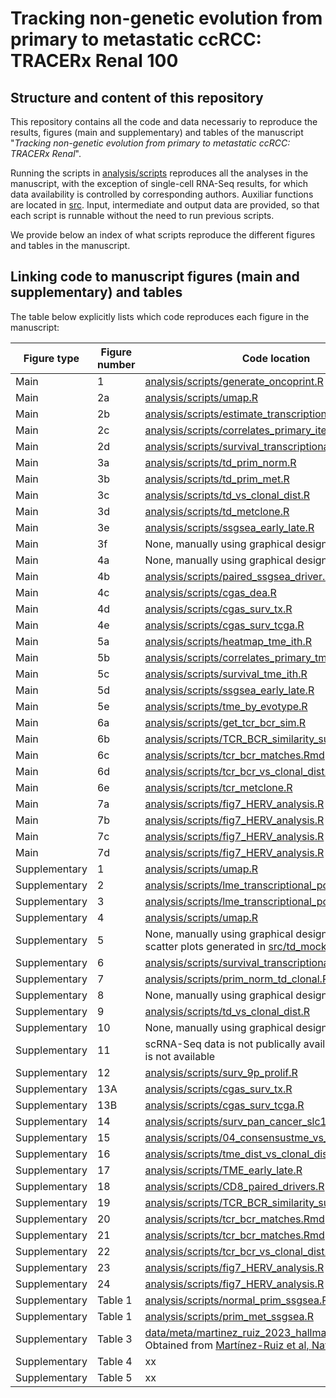 # Tracking non-genetic evolution from primary to metastatic ccRCC: TRACERx Renal 100

## Structure and content of this repository

This repository contains all the code and data necessariy to reproduce the results, figures (main and supplementary) and tables of the manuscript "*Tracking non-genetic evolution from primary to metastatic ccRCC: TRACERx Renal*".

Running the scripts in [analysis/scripts](https://github.com/sanroman-24/tx100_rna_2024/tree/main/analysis/scripts) reproduces all the analyses in the manuscript, with the exception of single-cell RNA-Seq results, for which data availability is controlled by corresponding authors. Auxiliar functions are located in [src](https://github.com/sanroman-24/tx100_rna_2024/tree/main/src). Input, intermediate and output data are provided, so that each script is runnable without the need to run previous scripts. 

We provide below an index of what scripts reproduce the different figures and tables in the manuscript.

## Linking code to manuscript figures (main and supplementary) and tables

The table below explicitly lists which code reproduces each figure in the manuscript:

| Figure type   | Figure number  | Code location |
| ------------- | -------------- | --------------| 
| Main          | 1              | [analysis/scripts/generate_oncoprint.R](https://github.com/sanroman-24/tx100_rna_2024/blob/main/analysis/scripts/generate_oncoprint.R)|
| Main          | 2a              | [analysis/scripts/umap.R](https://github.com/sanroman-24/tx100_rna_2024/blob/main/analysis/scripts/umap.R)|
| Main          | 2b              | [analysis/scripts/estimate_transcriptional_ited.R](https://github.com/sanroman-24/tx100_rna_2024/blob/main/analysis/scripts/estimate_transcriptional_ited.R)|
| Main          | 2c              | [analysis/scripts/correlates_primary_ited.R](https://github.com/sanroman-24/tx100_rna_2024/blob/main/analysis/scripts/correlates_primary_ited.R)|
| Main          | 2d              | [analysis/scripts/survival_transcriptional_ited.R](https://github.com/sanroman-24/tx100_rna_2024/blob/main/analysis/scripts/survival_transcriptional_ited.R)|
| Main          | 3a              | [analysis/scripts/td_prim_norm.R](https://github.com/sanroman-24/tx100_rna_2024/blob/main/analysis/scripts/td_prim_norm.R)|
| Main          | 3b              | [analysis/scripts/td_prim_met.R](https://github.com/sanroman-24/tx100_rna_2024/blob/main/analysis/scripts/td_prim_met.R)|
| Main          | 3c              | [analysis/scripts/td_vs_clonal_dist.R](https://github.com/sanroman-24/tx100_rna_2024/blob/main/analysis/scripts/td_vs_clonal_dist.R)|
| Main          | 3d              | [analysis/scripts/td_metclone.R](https://github.com/sanroman-24/tx100_rna_2024/blob/main/analysis/scripts/td_metclone.R)|
| Main          | 3e              | [analysis/scripts/ssgsea_early_late.R](https://github.com/sanroman-24/tx100_rna_2024/blob/main/analysis/scripts/ssgsea_early_late.R)|
| Main          | 3f             | None, manually using graphical design software|
| Main          | 4a             | None, manually using graphical design software|
| Main          | 4b             | [analysis/scripts/paired_ssgsea_driver.R](https://github.com/sanroman-24/tx100_rna_2024/blob/main/analysis/scripts/paired_ssgsea_driver.R)|
| Main          | 4c             | [analysis/scripts/cgas_dea.R](https://github.com/sanroman-24/tx100_rna_2024/blob/main/analysis/scripts/cgas_dea.R)|
| Main          | 4d             | [analysis/scripts/cgas_surv_tx.R](https://github.com/sanroman-24/tx100_rna_2024/blob/main/analysis/scripts/cgas_surv_tx.R)|
| Main          | 4e             | [analysis/scripts/cgas_surv_tcga.R](https://github.com/sanroman-24/tx100_rna_2024/blob/main/analysis/scripts/cgas_surv_tcga.R)|
| Main          | 5a             | [analysis/scripts/heatmap_tme_ith.R](https://github.com/sanroman-24/tx100_rna_2024/blob/main/analysis/scripts/heatmap_tme_ith.R)|
| Main          | 5b             | [analysis/scripts/correlates_primary_tme_ith.R](https://github.com/sanroman-24/tx100_rna_2024/blob/main/analysis/scripts/correlates_primary_tme_ith.R)|
| Main          | 5c             | [analysis/scripts/survival_tme_ith.R](https://github.com/sanroman-24/tx100_rna_2024/blob/main/analysis/scripts/survival_tme_ith.R)|
| Main          | 5d             | [analysis/scripts/ssgsea_early_late.R](https://github.com/sanroman-24/tx100_rna_2024/blob/main/analysis/scripts/ssgsea_early_late.R)|
| Main          | 5e             | [analysis/scripts/tme_by_evotype.R](https://github.com/sanroman-24/tx100_rna_2024/blob/main/analysis/scripts/tme_by_evotype.R)|
| Main          | 6a             | [analysis/scripts/get_tcr_bcr_sim.R](https://github.com/sanroman-24/tx100_rna_2024/blob/main/analysis/scripts/get_tcr_bcr_sim.R)|
| Main          | 6b             | [analysis/scripts/TCR_BCR_similarity_survival.R](https://github.com/sanroman-24/tx100_rna_2024/blob/main/analysis/scripts/TCR_BCR_similarity_survival.R)|
| Main          | 6c             | [analysis/scripts/tcr_bcr_matches.Rmd](https://github.com/sanroman-24/tx100_rna_2024/blob/main/analysis/scripts/tcr_bcr_matches.Rmd)|
| Main          | 6d             | [analysis/scripts/tcr_bcr_vs_clonal_dist.R](https://github.com/sanroman-24/tx100_rna_2024/blob/main/analysis/scripts/tcr_bcr_vs_clonal_dist.R)|
| Main          | 6e             | [analysis/scripts/tcr_metclone.R](https://github.com/sanroman-24/tx100_rna_2024/blob/main/analysis/scripts/tcr_metclone.R)|
| Main          | 7a             | [analysis/scripts/fig7_HERV_analysis.R](https://github.com/sanroman-24/tx100_rna_2024/blob/main/analysis/scripts/fig7_HERV_analysis.R)|
| Main          | 7b             | [analysis/scripts/fig7_HERV_analysis.R](https://github.com/sanroman-24/tx100_rna_2024/blob/main/analysis/scripts/fig7_HERV_analysis.R)|
| Main          | 7c             | [analysis/scripts/fig7_HERV_analysis.R](https://github.com/sanroman-24/tx100_rna_2024/blob/main/analysis/scripts/fig7_HERV_analysis.R)|
| Main          | 7d             | [analysis/scripts/fig7_HERV_analysis.R](https://github.com/sanroman-24/tx100_rna_2024/blob/main/analysis/scripts/fig7_HERV_analysis.R)|
| Supplementary          | 1             | [analysis/scripts/umap.R](https://github.com/sanroman-24/tx100_rna_2024/blob/main/analysis/scripts/umap.R)|
| Supplementary          | 2             | [analysis/scripts/lme_transcriptional_pc.R](https://github.com/sanroman-24/tx100_rna_2024/blob/main/analysis/scripts/lme_transcriptional_pc.R)|
| Supplementary          | 3             | [analysis/scripts/lme_transcriptional_pc.R](https://github.com/sanroman-24/tx100_rna_2024/blob/main/analysis/scripts/lme_transcriptional_pc.R)|
| Supplementary          | 4             | [analysis/scripts/umap.R](https://github.com/sanroman-24/tx100_rna_2024/blob/main/analysis/scripts/umap.R)|
| Supplementary          | 5             | None, manually using graphical design software. Mock scatter plots generated in [src/td_mock_example.R](https://github.com/sanroman-24/tx100_rna_2024/blob/main/src/td_mock_example.R)|
| Supplementary          | 6             | [analysis/scripts/survival_transcriptional_ited.R](https://github.com/sanroman-24/tx100_rna_2024/blob/main/analysis/scripts/survival_transcriptional_ited.R)|
| Supplementary          | 7             | [analysis/scripts/prim_norm_td_clonal.R](https://github.com/sanroman-24/tx100_rna_2024/blob/main/analysis/scripts/prim_norm_td_clonal.R)|
| Supplementary          | 8             | None, manually using graphical design software|
| Supplementary          | 9             | [analysis/scripts/td_vs_clonal_dist.R](https://github.com/sanroman-24/tx100_rna_2024/blob/main/analysis/scripts/td_vs_clonal_dist.R)|
| Supplementary          | 10             | None, manually using graphical design software|
| Supplementary          | 11             | scRNA-Seq data is not publically available, hence code is not available|
| Supplementary          | 12             | [analysis/scripts/surv_9p_prolif.R](https://github.com/sanroman-24/tx100_rna_2024/blob/main/analysis/scripts/surv_9p_prolif.R)|
| Supplementary          | 13A             | [analysis/scripts/cgas_surv_tx.R](https://github.com/sanroman-24/tx100_rna_2024/blob/main/analysis/scripts/cgas_surv_tx.R)|
| Supplementary          | 13B             | [analysis/scripts/cgas_surv_tcga.R](https://github.com/sanroman-24/tx100_rna_2024/blob/main/analysis/scripts/cgas_surv_tcga.R)|
| Supplementary          | 14             | [analysis/scripts/surv_pan_cancer_slc19a1.R](https://github.com/sanroman-24/tx100_rna_2024/blob/main/analysis/scripts/surv_pan_cancer_slc19a1.R)|
| Supplementary          | 15             | [analysis/scripts/04_consensustme_vs_histo.R](https://github.com/sanroman-24/tx100_rna_2024/blob/main/analysis/scripts/04_consensustme_vs_histo.R)|
| Supplementary          | 16             | [analysis/scripts/tme_dist_vs_clonal_dist.R](https://github.com/sanroman-24/tx100_rna_2024/blob/main/analysis/scripts/tme_dist_vs_clonal_dist.R)|
| Supplementary          | 17             | [analysis/scripts/TME_early_late.R](https://github.com/sanroman-24/tx100_rna_2024/blob/main/analysis/scripts/TME_early_late.R)|
| Supplementary          | 18             | [analysis/scripts/CD8_paired_drivers.R](https://github.com/sanroman-24/tx100_rna_2024/blob/main/analysis/scripts/CD8_paired_drivers.R)|
| Supplementary          | 19             | [analysis/scripts/TCR_BCR_similarity_survival.R](https://github.com/sanroman-24/tx100_rna_2024/blob/main/analysis/scripts/TCR_BCR_similarity_survival.R)|
| Supplementary          | 20             | [analysis/scripts/tcr_bcr_matches.Rmd](https://github.com/sanroman-24/tx100_rna_2024/blob/main/analysis/scripts/tcr_bcr_matches.Rmd)|
| Supplementary          | 21             | [analysis/scripts/tcr_bcr_matches.Rmd](https://github.com/sanroman-24/tx100_rna_2024/blob/main/analysis/scripts/tcr_bcr_matches.Rmd)|
| Supplementary          | 22             | [analysis/scripts/tcr_bcr_vs_clonal_dist.R](https://github.com/sanroman-24/tx100_rna_2024/blob/main/analysis/scripts/tcr_bcr_vs_clonal_dist.R)|
| Supplementary          | 23             | [analysis/scripts/fig7_HERV_analysis.R](https://github.com/sanroman-24/tx100_rna_2024/blob/main/analysis/scripts/fig7_HERV_analysis.R)|
| Supplementary          | 24             | [analysis/scripts/fig7_HERV_analysis.R](https://github.com/sanroman-24/tx100_rna_2024/blob/main/analysis/scripts/fig7_HERV_analysis.R)|
| Supplementary          | Table 1        | [analysis/scripts/normal_prim_ssgsea.R](https://github.com/sanroman-24/tx100_rna_2024/blob/main/analysis/scripts/normal_prim_ssgsea.R)|
| Supplementary          | Table 1        | [analysis/scripts/prim_met_ssgsea.R](https://github.com/sanroman-24/tx100_rna_2024/blob/main/analysis/scripts/prim_met_ssgsea.R)|
| Supplementary          | Table 3        | [data/meta/martinez_ruiz_2023_hallmark_gs_groups.txt](https://github.com/sanroman-24/tx100_rna_2024/blob/main/data/meta/martinez_ruiz_2023_hallmark_gs_groups.txt). Obtained from [Martínez-Ruiz et al, Nature 2023](https://www.nature.com/articles/s41586-023-05706-4#Sec8) |
| Supplementary          | Table 4        | xx|
| Supplementary          | Table 5        | xx|


